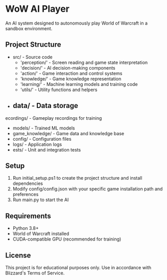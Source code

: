 # WoW AI Player

An AI system designed to autonomously play World of Warcraft in a sandbox environment.

## Project Structure

- src/ - Source code
  - 'perception/' - Screen reading and game state interpretation
  - 'decision/' - AI decision-making components
  - 'action/' - Game interaction and control systems
  - 'knowledge/' - Game knowledge representation
  - 'learning/' - Machine learning models and training code
  - 'utils/' - Utility functions and helpers
- data/ - Data storage
  - ecordings/ - Gameplay recordings for training
  - models/ - Trained ML models
  - game_knowledge/ - Game data and knowledge base
- config/ - Configuration files
- logs/ - Application logs
- 	ests/ - Unit and integration tests

## Setup

1. Run initial_setup.ps1 to create the project structure and install dependencies
2. Modify config/config.json with your specific game installation path and preferences
3. Run main.py to start the AI

## Requirements

- Python 3.8+
- World of Warcraft installed
- CUDA-compatible GPU (recommended for training)

## License

This project is for educational purposes only. Use in accordance with Blizzard's Terms of Service.
